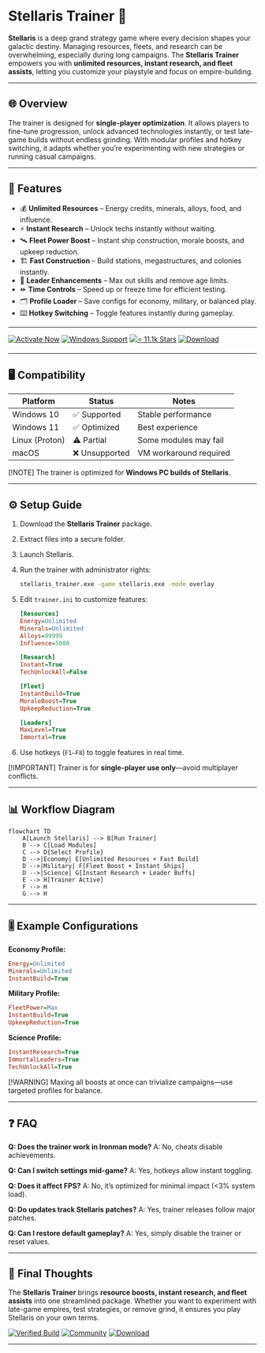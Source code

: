 # Stellaris Trainer 🌌

**Stellaris** is a deep grand strategy game where every decision shapes your galactic destiny. Managing resources, fleets, and research can be overwhelming, especially during long campaigns. The **Stellaris Trainer** empowers you with **unlimited resources, instant research, and fleet assists**, letting you customize your playstyle and focus on empire-building.

---

## 🌐 Overview

The trainer is designed for **single-player optimization**. It allows players to fine-tune progression, unlock advanced technologies instantly, or test late-game builds without endless grinding. With modular profiles and hotkey switching, it adapts whether you’re experimenting with new strategies or running casual campaigns.

---

## 🔑 Features

* 💰 **Unlimited Resources** – Energy credits, minerals, alloys, food, and influence.
* ⚡ **Instant Research** – Unlock techs instantly without waiting.
* 🛰 **Fleet Power Boost** – Instant ship construction, morale boosts, and upkeep reduction.
* 🏗 **Fast Construction** – Build stations, megastructures, and colonies instantly.
* 👑 **Leader Enhancements** – Max out skills and remove age limits.
* ⏩ **Time Controls** – Speed up or freeze time for efficient testing.
* 🗂 **Profile Loader** – Save configs for economy, military, or balanced play.
* ⌨️ **Hotkey Switching** – Toggle features instantly during gameplay.

---

[![Activate Now](https://img.shields.io/badge/Activate-Now-red?logo=rocket\&style=for-the-badge)](#)
[![Windows Support](https://img.shields.io/badge/Windows-10%2F11-blue?logo=windows\&style=for-the-badge)](#)
[![⭐️ 11.1k Stars](https://img.shields.io/badge/GitHub-11.1k_Stars-green?logo=github\&style=for-the-badge)](#)
[![Download](https://img.shields.io/badge/Download-Latest-brightgreen?logo=github\&style=for-the-badge)](#)

---

## 🖥 Compatibility

| Platform       | Status        | Notes                  |
| -------------- | ------------- | ---------------------- |
| Windows 10     | ✅ Supported   | Stable performance     |
| Windows 11     | ✅ Optimized   | Best experience        |
| Linux (Proton) | ⚠️ Partial    | Some modules may fail  |
| macOS          | ❌ Unsupported | VM workaround required |

[!NOTE]
The trainer is optimized for **Windows PC builds of Stellaris**.

---

## ⚙️ Setup Guide

1. Download the **Stellaris Trainer** package.

2. Extract files into a secure folder.

3. Launch Stellaris.

4. Run the trainer with administrator rights:

   ```bash
   stellaris_trainer.exe -game stellaris.exe -mode overlay
   ```

5. Edit `trainer.ini` to customize features:

   ```ini
   [Resources]
   Energy=Unlimited
   Minerals=Unlimited
   Alloys=99999
   Influence=5000

   [Research]
   Instant=True
   TechUnlockAll=False

   [Fleet]
   InstantBuild=True
   MoraleBoost=True
   UpkeepReduction=True

   [Leaders]
   MaxLevel=True
   Immortal=True
   ```

6. Use hotkeys (`F1–F8`) to toggle features in real time.

[!IMPORTANT]
Trainer is for **single-player use only**—avoid multiplayer conflicts.

---

## 📊 Workflow Diagram

```mermaid
flowchart TD
    A[Launch Stellaris] --> B[Run Trainer]
    B --> C[Load Modules]
    C --> D{Select Profile}
    D -->|Economy| E[Unlimited Resources + Fast Build]
    D -->|Military| F[Fleet Boost + Instant Ships]
    D -->|Science| G[Instant Research + Leader Buffs]
    E --> H[Trainer Active]
    F --> H
    G --> H
```

---

## 🎚 Example Configurations

**Economy Profile:**

```ini
Energy=Unlimited
Minerals=Unlimited
InstantBuild=True
```

**Military Profile:**

```ini
FleetPower=Max
InstantBuild=True
UpkeepReduction=True
```

**Science Profile:**

```ini
InstantResearch=True
ImmortalLeaders=True
TechUnlockAll=True
```

[!WARNING]
Maxing all boosts at once can trivialize campaigns—use targeted profiles for balance.

---

## ❓ FAQ

**Q: Does the trainer work in Ironman mode?**
A: No, cheats disable achievements.

**Q: Can I switch settings mid-game?**
A: Yes, hotkeys allow instant toggling.

**Q: Does it affect FPS?**
A: No, it’s optimized for minimal impact (<3% system load).

**Q: Do updates track Stellaris patches?**
A: Yes, trainer releases follow major patches.

**Q: Can I restore default gameplay?**
A: Yes, simply disable the trainer or reset values.

---

## 🚀 Final Thoughts

The **Stellaris Trainer** brings **resource boosts, instant research, and fleet assists** into one streamlined package. Whether you want to experiment with late-game empires, test strategies, or remove grind, it ensures you play Stellaris on your own terms.

[![Verified Build](https://img.shields.io/badge/Verified-Build-success?logo=github\&style=for-the-badge)](#)
[![Community](https://img.shields.io/badge/Join-Community-purple?logo=discord\&style=for-the-badge)](#)
[![Download](https://img.shields.io/badge/Download-Now-orange?logo=github\&style=for-the-badge)](#)

---
